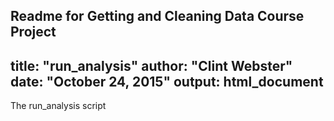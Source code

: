 Readme for Getting and Cleaning Data Course Project
---
title: "run_analysis"
author: "Clint Webster"
date: "October 24, 2015"
output: html_document
---

The run_analysis script 